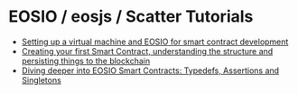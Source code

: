 # EOSIO / eosjs / Scatter Tutorials

- [Setting up a virtual machine and EOSIO for smart contract development](https://github.com/nsjames/Scatter-Tutorials/blob/master/setup.md)
- [Creating your first Smart Contract, understanding the structure and persisting things to the blockchain](https://github.com/nsjames/Scatter-Tutorials/blob/master/basics.md)
- [Diving deeper into EOSIO Smart Contracts: Typedefs, Assertions and Singletons](https://github.com/nsjames/Scatter-Tutorials/blob/master/deep.md)

